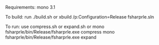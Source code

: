 Requirements: mono 3.1

To build:
run ./build.sh
or
xbuild /p:Configuration=Release fsharprle.sln

To run:
use compress.sh or expand.sh or
mono fsharprle/bin/Release/fsharprle.exe compress <string>
mono fsharprle/bin/Release/fsharprle.exe expand <string>
